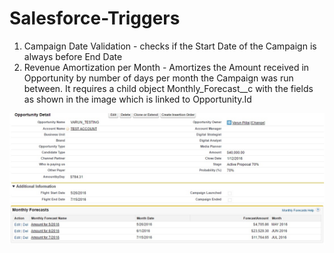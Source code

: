 # Salesforce-Triggers

1. Campaign Date Validation - checks if the Start Date of the Campaign is always before End Date
2. Revenue Amortization per Month - Amortizes the Amount received in Opportunity by number of days per month the Campaign was run between.
                                    It requires a child object Monthly_Forecast__c with the fields as shown in the image which is linked to Opportunity.Id

![alt tag](https://raw.githubusercontent.com/varunpillai/Salesforce-Triggers/master/Revenue%20Amortization%20per%20Month.jpg)
